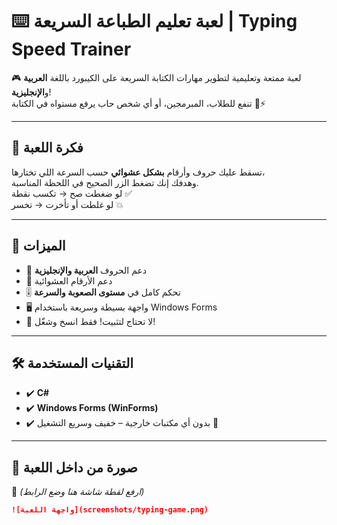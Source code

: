 # ⌨️ لعبة تعليم الطباعة السريعة | Typing Speed Trainer

🎮 لعبة ممتعة وتعليمية لتطوير مهارات الكتابة السريعة على الكيبورد باللغة **العربية** و**الإنجليزية**!  
تنفع للطلاب، المبرمجين، أو أي شخص حاب يرفع مستواه في الكتابة 🧠⚡

---

## 📌 فكرة اللعبة

تسقط عليك حروف وأرقام **بشكل عشوائي** حسب السرعة اللي تختارها،  
وهدفك إنك تضغط الزر الصحيح في اللحظة المناسبة.  
لو ضغطت صح → تكسب نقطة ✅  
لو غلطت أو تأخرت → تخسر 💥

---

## 🧠 الميزات

- 💬 دعم الحروف **العربية والإنجليزية**
- 🧮 دعم الأرقام العشوائية
- 🎚️ تحكم كامل في **مستوى الصعوبة والسرعة**
- 🖥️ واجهة بسيطة وسريعة باستخدام Windows Forms
- 🚀 لا تحتاج لتثبيت! فقط انسخ وشغّل!

---

## 🛠️ التقنيات المستخدمة

- ✔️ **C#**
- ✔️ **Windows Forms (WinForms)**
- ✔️ بدون أي مكتبات خارجية – خفيف وسريع التشغيل 💨

---

## 📸 صورة من داخل اللعبة

📌 *(ارفع لقطة شاشة هنا وضع الرابط)*

```markdown
![واجهة اللعبة](screenshots/typing-game.png)
